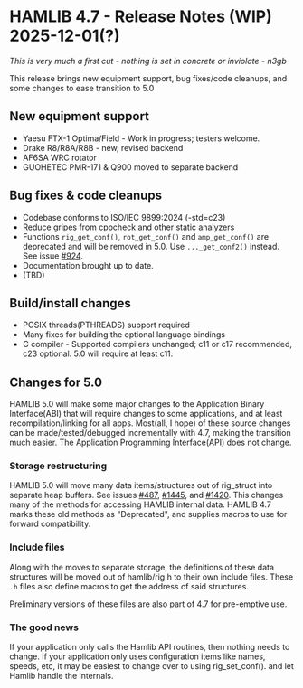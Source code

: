 # HAMLIB 4.7 - Release Notes (WIP)                        2025-12-01(?)

*This is very much a first cut - nothing is set in concrete or inviolate - n3gb*

This release brings new equipment support, bug fixes/code cleanups, and some
changes to ease transition to 5.0

## New equipment support
- Yaesu FTX-1 Optima/Field - Work in progress; testers welcome.
- Drake R8/R8A/R8B - new, revised backend
- AF6SA WRC rotator
- GUOHETEC PMR-171 & Q900 moved to separate backend

## Bug fixes & code cleanups
- Codebase conforms to ISO/IEC 9899:2024 (-std=c23)
- Reduce gripes from cppcheck and other static analyzers
- Functions `rig_get_conf()`, `rot_get_conf()` and `amp_get_conf()` are deprecated and
  will be removed in 5.0. Use `..._get_conf2()` instead. See issue
  [#924](https://github.com/Hamlib/Hamlib/issues/924).
- Documentation brought up to date.
- (TBD)

## Build/install changes
- POSIX threads(PTHREADS) support required
- Many fixes for building the optional language bindings
- C compiler - Supported compilers unchanged; c11 or c17 recommended,
  c23 optional. 5.0 will require at least c11.

## Changes for 5.0
HAMLIB 5.0 will make some major changes to the Application Binary Interface(ABI) that will
require changes to some applications, and at least recompilation/linking for all
apps. Most(all, I hope) of these source changes can be made/tested/debugged incrementally
with 4.7, making the transition much easier. The Application Programming Interface(API)
does not change.

### Storage restructuring
HAMLIB 5.0 will move many data items/structures out of rig_struct into separate heap
buffers. See issues [#487](https://github.com/Hanlib/Hamlib/issues/487),
[#1445](https://github.com/Hamlib/Hamlib/issues/1445), and
[#1420](https://github.com/Hamlib/Hamlib/issues/1420). This changes many of
the methods for accessing HAMLIB internal data. HAMLIB 4.7 marks these old methods as
"Deprecated", and supplies macros to use for forward compatibility.

### Include files
Along with the moves to separate storage, the definitions of these data structures
will be moved out of hamlib/rig.h to their own include files. These `.h` files also
define macros to get the address of said structures.

Preliminary versions of these files are also part of 4.7 for pre-emptive use.

### The good news
If your application only calls the Hamlib API routines, then nothing needs to change.
If your application only uses configuration items like names, speeds, etc, it may be
easiest to change over to using rig_set_conf(). and let Hamlib handle the internals.
